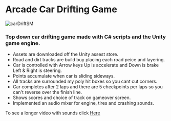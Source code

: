 # Arcade Car Drifting Game

![carDriftSM](https://github.com/k-mabbott/TopDownCars/assets/128265569/5a1becba-ab55-4dda-8c73-fa64785c22db)

### Top down car drifting game made with C# scripts and the Unity game engine. 
- Assets are downloaded off the Unity assest store.
- Road and dirt tracks are build buy placing each road peice and layering.
- Car is controlled with Arrow keys Up is accelerate and Down is brake Left & Right is steering.
- Points accumulate when car is sliding sideways.
- All tracks are surrounded my poly hit boxes so you cant cut corners.
- Car completes after 2 laps and there are 5 checkpoints per laps so you can't reverse over the finish line.
- Shows scores and choice of track on gameover screen.
- Implemented an audio mixer for engine, tires and crashing sounds. 

To see a longer video with sounds click [Here](# "Longer Car Demo Video")
